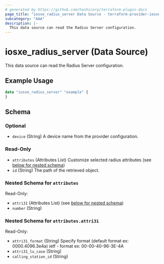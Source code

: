 ```yaml
---
# generated by https://github.com/hashicorp/terraform-plugin-docs
page_title: "iosxe_radius_server Data Source - terraform-provider-iosxe"
subcategory: "AAA"
description: |-
  This data source can read the Radius Server configuration.
---
```


# iosxe_radius_server (Data Source)

This data source can read the Radius Server configuration.

## Example Usage

```terraform
data "iosxe_radius_server" "example" {
}
```

<!-- schema generated by tfplugindocs -->
## Schema

### Optional

- `device` (String) A device name from the provider configuration.

### Read-Only

- `attributes` (Attributes List) Customize selected radius attributes (see [below for nested schema](#nestedatt--attributes))
- `id` (String) The path of the retrieved object.

<a id="nestedatt--attributes"></a>
### Nested Schema for `attributes`

Read-Only:

- `attri31` (Attributes List) (see [below for nested schema](#nestedatt--attributes--attri31))
- `number` (String)

<a id="nestedatt--attributes--attri31"></a>
### Nested Schema for `attributes.attri31`

Read-Only:

- `attri31_format` (String) Specify format (default format ex: 0000.4096.3e4a) ietf - format ex: 00-00-40-96-3E-4A
- `attri31_lu_case` (String)
- `calling_station_id` (String)
